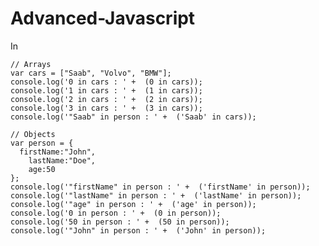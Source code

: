 # Advanced-Javascript
In

    // Arrays
    var cars = ["Saab", "Volvo", "BMW"];
    console.log('0 in cars : ' +  (0 in cars));
    console.log('1 in cars : ' +  (1 in cars));
    console.log('2 in cars : ' +  (2 in cars));
    console.log('3 in cars : ' +  (3 in cars));
    console.log('"Saab" in person : ' +  ('Saab' in cars));

    // Objects
    var person = {
      firstName:"John", 
        lastName:"Doe", 
        age:50
    };
    console.log('"firstName" in person : ' +  ('firstName' in person));
    console.log('"lastName" in person : ' +  ('lastName' in person));
    console.log('"age" in person : ' +  ('age' in person));
    console.log('0 in person : ' +  (0 in person));
    console.log('50 in person : ' +  (50 in person));
    console.log('"John" in person : ' +  ('John' in person));
